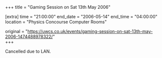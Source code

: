 +++
title = "Gaming Session on Sat 13th May 2006"

[extra]
time = "21:00:00"
end_date = "2006-05-14"
end_time = "04:00:00"
location = "Physics Concourse Computer Rooms"

original = "https://uwcs.co.uk/events/gaming-session-on-sat-13th-may-2006-1474488978322/"    
+++

Cancelled due to LAN.

